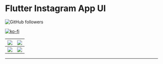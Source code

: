 # Flutter Instagram App UI

![GitHub followers](https://img.shields.io/github/followers/dhruvilxcode?label=Follow%3Adhruvilxcode&style=social)

[![ko-fi](https://www.ko-fi.com/img/githubbutton_sm.svg)](https://ko-fi.com/V7V61GH1X)

| ![](https://github.com/dhruvilxcode/flutter-instagram-ui/blob/master/screenshots/Simulator%20Screen%20Shot%20-%20iPhone%2011%20Pro%20Max%20-%202020-02-14%20at%2016.40.23.png?raw=true)  |  ![](https://github.com/dhruvilxcode/flutter-instagram-ui/blob/master/screenshots/Simulator%20Screen%20Shot%20-%20iPhone%2011%20Pro%20Max%20-%202020-02-14%20at%2016.40.29.png?raw=true) |
| :------------: | :------------: |
| ![](https://github.com/dhruvilxcode/flutter-instagram-ui/blob/master/screenshots/Simulator%20Screen%20Shot%20-%20iPhone%2011%20Pro%20Max%20-%202020-02-14%20at%2016.40.36.png?raw=true)  | ![](https://github.com/dhruvilxcode/flutter-instagram-ui/blob/master/screenshots/Simulator%20Screen%20Shot%20-%20iPhone%2011%20Pro%20Max%20-%202020-02-14%20at%2016.40.36.png?raw=true)  |



------------
